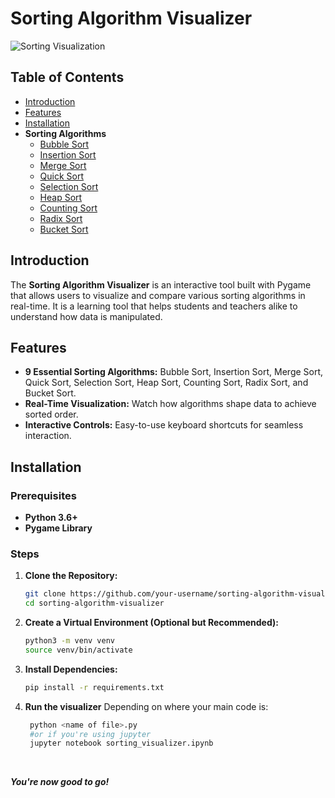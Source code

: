 # Sorting Algorithm Visualizer

![Sorting Visualization](<images-assets/Screenshot 2024-10-14 at 7.49.45 PM.png>)

## Table of Contents

- [Introduction](#introduction)
- [Features](#features)
- [Installation](#installation)
- **Sorting Algorithms**
  - [Bubble Sort](docs/bubble_sort.md)
  - [Insertion Sort](docs/insertion_sort.md)
  - [Merge Sort](docs/merge_sort.md)
  - [Quick Sort](docs/quick_sort.md)
  - [Selection Sort](docs/selection_sort.md)
  - [Heap Sort](docs/heap_sort.md)
  - [Counting Sort](docs/counting_sort.md)
  - [Radix Sort](docs/radix_sort.md)
  - [Bucket Sort](docs/bucket_sort.md)

## Introduction

The **Sorting Algorithm Visualizer** is an interactive tool built with Pygame that allows users to visualize and compare various sorting algorithms in real-time. It is a learning tool that helps students and teachers alike to understand how data is manipulated.

## Features

- **9 Essential Sorting Algorithms:** Bubble Sort, Insertion Sort, Merge Sort, Quick Sort, Selection Sort, Heap Sort, Counting Sort, Radix Sort, and Bucket Sort.
- **Real-Time Visualization:** Watch how algorithms shape data to achieve sorted order.
- **Interactive Controls:** Easy-to-use keyboard shortcuts for seamless interaction.

## Installation

### **Prerequisites**

- **Python 3.6+**
- **Pygame Library**

### **Steps**

1. **Clone the Repository:**
   ```bash
   git clone https://github.com/your-username/sorting-algorithm-visualizer.git
   cd sorting-algorithm-visualizer

2. **Create a Virtual Environment (Optional but Recommended):**
   ```bash
   python3 -m venv venv
   source venv/bin/activate

3. **Install Dependencies:**
   ```bash
   pip install -r requirements.txt

4. **Run the visualizer**
   Depending on where your main code is:
   ```bash
    python <name of file>.py
    #or if you're using jupyter
    jupyter notebook sorting_visualizer.ipynb
   ```
   
   <br>
  ***You're now good to go!***
